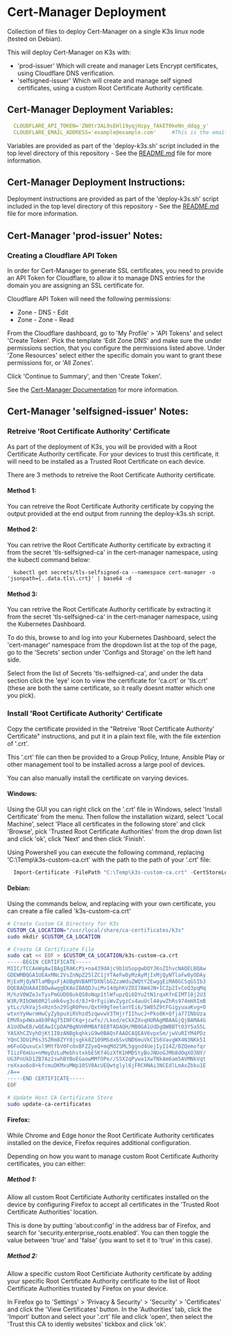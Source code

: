 Cert-Manager Deployment
=======================

Collection of files to deploy Cert-Manager on a single K3s linux node (tested on Debian).

This will deploy Cert-Manager on K3s with:
  - 'prod-issuer' Which will create and manager Lets Encrypt certificates, using Cloudflare DNS verification.
  - 'selfsigned-issuer' Which will create and manage self signed certificates, using a custom Root Certificate Authority certificate.

Cert-Manager Deployment Variables:
----------------------------------

```yml
  CLOUDFLARE_API_TOKEN='ZN0tr3AL9sEHl19yqjHzpy_fAkET0keNn_ddqg_y'      #This is the cloudflare token to be used by cert-manager.
  CLOUDFLARE_EMAIL_ADDRESS='example@example.com'     #This is the email address that will be associated with your LetsEncrypt certificates.m'.
```

  Variables are provided as part of the 'deploy-k3s.sh' script included in the top level directory of this repository - See the [README.md](https://k3s.autothis.org/) file for more information.

Cert-Manager Deployment Instructions:
-------------------------------------

  Deployment instructions are provided as part of the 'deploy-k3s.sh' script included in the top level directory of this repository - See the [README.md](https://k3s.autothis.org/) file for more information.

Cert-Manager 'prod-issuer' Notes:
---------------------------------------

  ### Creating a Cloudflare API Token
  
  In order for Cert-Manager to generate SSL certificates, you need to provide an API Token for Cloudflare, to allow it to manage DNS entries for the domain you are assigning an SSL certificate for.

  Cloudflare API Token will need the following permissions:
  - Zone - DNS - Edit
  - Zone - Zone - Read

  From the Cloudflare dashboard, go to 'My Profile' > 'API Tokens' and select 'Create Token'.  Pick the template 'Edit Zone DNS' and make sure the under permissions section, that you configure the permissions listed above.  Under 'Zone Resources' select either the specific domain you want to grant these permissions for, or 'All Zones'.
  
  Click 'Continue to Summary', and then 'Create Token'.

  See the [Cert-Manager Documentation](https://cert-manager.io/docs/configuration/acme/dns01/cloudflare/) for more information.

Cert-Manager 'selfsigned-issuer' Notes:
---------------------------------------

  ### Retreive 'Root Certificate Authority' Certificate

  As part of the deployment of K3s, you will be provided with a Root Certificate Authority certificate.  For your devices to trust this certificate, it will need to be installed as a Trusted Root Certificate on each device.

  There are 3 methods to retreive the Root Certificate Authority certificate.
  
  #### Method 1:
  You can retreive the Root Certificate Authority certificate by copying the output provided at the end output from running the deploy-k3s.sh script.
  
  #### Method 2:
  You can retrive the Root Certificate Authority certificate by extracting it from the secret 'tls-selfsigned-ca' in the cert-manager namespace, using the kubectl command below:

```
  kubectl get secrets/tls-selfsigned-ca --namespace cert-manager -o 'jsonpath={..data.tls\.crt}' | base64 -d
```

  #### Method 3:
  You can retrive the Root Certificate Authority certificate by extracting it from the secret 'tls-selfsigned-ca' in the cert-manager namespace, using the Kubernetes Dashboard.
  
  To do this, browse to and log into your Kubernetes Dashboard, select the 'cert-manager' namespace from the dropdown list at the top of the page, go to the 'Secrets' section under 'Configs and Storage' on the left hand side.

  Select from the list of Secrets 'tls-selfsigned-ca', and under the data section click the 'eye' icon to view the certificate for 'ca.crt' or 'tls.crt' (these are both the same certificate, so it really doesnt matter which one you pick).

### Install 'Root Certificate Authority' Certificate

  Copy the certificate provided in the "Retreive 'Root Certificate Authority' Certificate" instructions, and put it in a plain text file, with the file extention of '.crt'.

  This '.crt' file can then be provided to a Group Policy, Intune, Ansible Play or other management tool to be installed across a large pool of devices.

  You can also manually install the certificate on varying devices.

  #### Windows:
  Using the GUI you can right click on the '.crt' file in Windows, select 'Install Certificate' from the menu.  Then follow the installation wizard, select 'Local Machine', select 'Place all certificates in the following store' and click 'Browse', pick 'Trusted Root Certificate Authorities' from the drop down list and click 'ok', click 'Next' and then click 'Finish'.

  Using Powershell you can execute the following command, replacing 'C:\Temp\k3s-custom-ca.crt' with the path to the path of your '.crt' file:

```powershell
  Import-Certificate -FilePath "C:\Temp\k3s-custom-ca.crt" -CertStoreLocation Cert:\LocalMachine\Root
```

  #### Debian:
  Using the commands below, and replacing with your own certificate, you can create a file called 'k3s-custom-ca.crt'

```bash
# Create Custom CA Directory for K3s
CUSTOM_CA_LOCATION="/usr/local/share/ca-certificates/k3s"
sudo mkdir $CUSTOM_CA_LOCATION

# Create CA Certificate File
sudo cat << EOF > $CUSTOM_CA_LOCATION/k3s-custom-ca.crt
-----BEGIN CERTIFICATE-----
MIIC/TCCAeWgAwIBAgIRAKcPi+na439dAjc9b1USopgwDQYJKoZIhvcNAQELBQAw
GDEWMBQGA1UEAxMNc2VsZnNpZ25lZC1jYTAeFw0yMzAyMjIxMjQyNTlaFw0yODAy
MjExMjQyNTlaMBgxFjAUBgNVBAMTDXNlbGZzaWduZWQtY2EwggEiMA0GCSqGSIb3
DQEBAQUAA4IBDwAwggEKAoIBAQDJuiMv14dphKVZOI7AW4JN+ICZp2IvCoQ3pqMq
M/hzV0WZeJxTysPmGUDO8ukQS0oNqp1tlWfupzQi6DYu2tN1rqxKfnEIMT10j2U3
W3R/RIbOW60R2luHk6vg3cd/8J+9rFgiiWvZygzCs4auUcl44ywZhRs974mHXImB
ytLc/UkVaj5xHzn5n29SgR0Pen/QxtH9gTeetanYEi6/5W85Z9tFGigyuaaKvg+O
wtxnYyHwrmHwCyZybpuXiRVhzd5zqwvwV3THjrfIIhucJ+Pko8K+Qfja77INbUza
EMVRxp4Wxa4b9PAgT5INFCKq+jcwfx//Lked/eCkXZXvqHURAgMBAAGjQjBAMA4G
A1UdDwEB/wQEAwICpDAPBgNVHRMBAf8EBTADAQH/MB0GA1UdDgQWBBTtO3Y5a55L
YASXhCZVyhOjKt1I0zANBgkqhkiG9w0BAQsFAAOCAQEAV6vpxSm/jwVuRIYM4PDz
YQnC3DU1P6s3SZRm8ZYY8jsgkk8Z109MSdx6SvUND6muVkCIS6VavgWX4N3NKk5I
m6FoGQuxuCxl9MtfbV0FcOxBFZZyeQ+mqMd2SML5ggnd4UejIyI14Z/BZQemofqr
T1izF6mUu+nMmyOzLuMebhstxkbESKf4GzXfK1HMDStyBoJNUoGJMb8dOqXO3NY/
UG3PnUkD1ZB7Az2swhBYBoEGaowMMfOPe//S5X2qPywa1XwTNkAm6am5AVMNkVqt
reXxao6o8+kfcmuDKMxuMWp10SV0AcUEQwtglyl6jFRCHNAi3NCEdlLmAxZbku1E
/A==
-----END CERTIFICATE-----
EOF

# Update Host CA Certificate Store
sudo update-ca-certificates
```

  #### Firefox:
  While Chrome and Edge honor the Root Certificate Authority certificates installed on the device, Firefox requires additional configuration.

  Depending on how you want to manage custom Root Certificate Authority certificates, you can either:
  
  ##### Method 1:
  Allow all custom Root Certificiate Authority certificates installed on the device by configuring Firefox to accept all certificates in the 'Trusted Root Certificate Authorities' location.
    
  This is done by putting 'about:config' in the address bar of Firefox, and search for 'security.enterprise_roots.enabled'.  You can then toggle the value between 'true' and 'false' (you want to set it to 'true' in this case).

  ##### Method 2:
  Allow a specific custom Root Certificiate Authority certificate by adding your specific Root Certificate Authority certificate to the list of Root Certificate Authorities trusted by Firefox on your device.
    
  In Firefox go to 'Settings' > 'Privacy & Security' > 'Security' > 'Certificates' and click the 'View Certificates' button.  In the 'Authorities' tab, click the 'Import' button and select your '.crt' file and click 'open', then select the 'Trust this CA to identiy websites' tickbox and click 'ok'.
